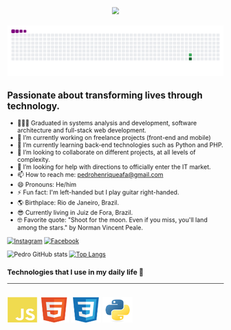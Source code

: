 <h1 align="center">
  <img src="https://readme-typing-svg.herokuapp.com/?font=Righteous&size=35&center=true&vCenter=true&width=500&height=70&duration=4000&lines=Hi!+👋;+I'm+Pedro+Curi!;" />
</h1>

![snake gif](https://github.com/PedroCuri88/PedroCuri88/blob/output/github-contribution-grid-snake.gif)

## Passionate about transforming lives through technology.

- 👨🏻‍🎓 Graduated in systems analysis and development, software architecture and full-stack web development.
- 🔭 I’m currently working on freelance projects (front-end and mobile)
- 🌱 I’m currently learning back-end technologies such as Python and PHP.
- 👯 I’m looking to collaborate on different projects, at all levels of complexity.
- 🤔 I’m looking for help with directions to officially enter the IT market.
- 📫 How to reach me: pedrohenriqueafa@gmail.com
- 😄 Pronouns: He/him
- ⚡ Fun fact: I'm left-handed but I play guitar right-handed.
- 🌎 Birthplace: Rio de Janeiro, Brazil.
- 😎 Currently living in Juiz de Fora, Brazil.
- 🤓 Favorite quote: "Shoot for the moon. Even if you miss, you'll land among the stars." by Norman Vincent Peale.
  
[![Instagram](https://img.shields.io/badge/Instagram-E4405F?style=for-the-badge&logo=instagram&logoColor=white)](https://www.instagram.com/pedrocuri88/)
[![Facebook](https://img.shields.io/badge/Facebook-1877F2?style=for-the-badge&logo=facebook&logoColor=white)](https://www.facebook.com/pedrohenrique.curi.3/)

![Pedro GitHub stats](https://github-readme-stats.vercel.app/api?username=PedroCuri88&show_icons=true&theme=ambient_gradient)
[![Top Langs](https://github-readme-stats.vercel.app/api/top-langs/?username=PedroCuri88&layout=pie)](https://github.com/PedroCuri88/github-readme-stats)

### Technologies that I use in my daily life 💾
------------------------------------------
<div style="display: inline_block"><br>
  <img align="center" alt="Pedro-Js" height="60" width="70" src="https://raw.githubusercontent.com/devicons/devicon/master/icons/javascript/javascript-plain.svg">  
  <img align="center" alt="Pedro-HTML" height="60" width="70" src="https://raw.githubusercontent.com/devicons/devicon/master/icons/html5/html5-original.svg">
  <img align="center" alt="Pedro-CSS" height="60" width="70" src="https://raw.githubusercontent.com/devicons/devicon/master/icons/css3/css3-original.svg">
  <img align="center" alt="Pedro-Python" height="60" width="70" src="https://raw.githubusercontent.com/devicons/devicon/master/icons/python/python-original.svg">
</div>
